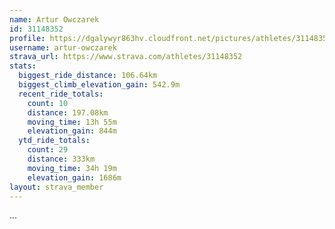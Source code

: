 ```yaml
---
name: Artur Owczarek
id: 31148352
profile: https://dgalywyr863hv.cloudfront.net/pictures/athletes/31148352/15906846/1/large.jpg
username: artur-owczarek
strava_url: https://www.strava.com/athletes/31148352
stats:
  biggest_ride_distance: 106.64km
  biggest_climb_elevation_gain: 542.9m
  recent_ride_totals:
    count: 10
    distance: 197.08km
    moving_time: 13h 55m
    elevation_gain: 844m
  ytd_ride_totals:
    count: 29
    distance: 333km
    moving_time: 34h 19m
    elevation_gain: 1686m
layout: strava_member
--- 
```

...

